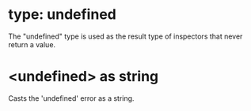 # type: undefined

The &quot;undefined&quot; type is used as the result type of inspectors that never return a value.

# &lt;undefined&gt; as string

Casts the &#39;undefined&#39; error as a string.
